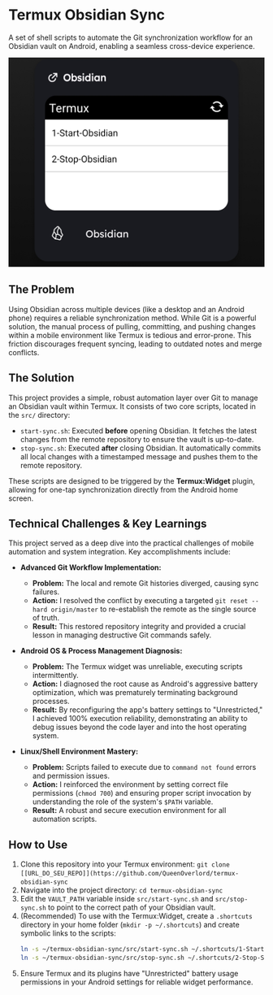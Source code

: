 # Termux Obsidian Sync

A set of shell scripts to automate the Git synchronization workflow for an Obsidian vault on Android, enabling a seamless cross-device experience.

![Termux Widget Screenshot](.github/assets/termux-widget-screenshot.jpg)

## The Problem

Using Obsidian across multiple devices (like a desktop and an Android phone) requires a reliable synchronization method. While Git is a powerful solution, the manual process of pulling, committing, and pushing changes within a mobile environment like Termux is tedious and error-prone. This friction discourages frequent syncing, leading to outdated notes and merge conflicts.

## The Solution

This project provides a simple, robust automation layer over Git to manage an Obsidian vault within Termux. It consists of two core scripts, located in the `src/` directory:

*   `start-sync.sh`: Executed **before** opening Obsidian. It fetches the latest changes from the remote repository to ensure the vault is up-to-date.
*   `stop-sync.sh`: Executed **after** closing Obsidian. It automatically commits all local changes with a timestamped message and pushes them to the remote repository.

These scripts are designed to be triggered by the **Termux:Widget** plugin, allowing for one-tap synchronization directly from the Android home screen.

## Technical Challenges & Key Learnings

This project served as a deep dive into the practical challenges of mobile automation and system integration. Key accomplishments include:

*   **Advanced Git Workflow Implementation:**
    *   **Problem:** The local and remote Git histories diverged, causing sync failures.
    *   **Action:** I resolved the conflict by executing a targeted `git reset --hard origin/master` to re-establish the remote as the single source of truth.
    *   **Result:** This restored repository integrity and provided a crucial lesson in managing destructive Git commands safely.

*   **Android OS & Process Management Diagnosis:**
    *   **Problem:** The Termux widget was unreliable, executing scripts intermittently.
    *   **Action:** I diagnosed the root cause as Android's aggressive battery optimization, which was prematurely terminating background processes.
    *   **Result:** By reconfiguring the app's battery settings to "Unrestricted," I achieved 100% execution reliability, demonstrating an ability to debug issues beyond the code layer and into the host operating system.

*   **Linux/Shell Environment Mastery:**
    *   **Problem:** Scripts failed to execute due to `command not found` errors and permission issues.
    *   **Action:** I reinforced the environment by setting correct file permissions (`chmod 700`) and ensuring proper script invocation by understanding the role of the system's `$PATH` variable.
    *   **Result:** A robust and secure execution environment for all automation scripts.

## How to Use

1.  Clone this repository into your Termux environment: `git clone [[URL_DO_SEU_REPO]](https://github.com/QueenOverlord/termux-obsidian-sync`
2.  Navigate into the project directory: `cd termux-obsidian-sync`
3.  Edit the `VAULT_PATH` variable inside `src/start-sync.sh` and `src/stop-sync.sh` to point to the correct path of your Obsidian vault.
4.  (Recommended) To use with the Termux:Widget, create a `.shortcuts` directory in your home folder (`mkdir -p ~/.shortcuts`) and create symbolic links to the scripts:
    ```bash
    ln -s ~/termux-obsidian-sync/src/start-sync.sh ~/.shortcuts/1-Start-Sync
    ln -s ~/termux-obsidian-sync/src/stop-sync.sh ~/.shortcuts/2-Stop-Sync
    ```
5.  Ensure Termux and its plugins have "Unrestricted" battery usage permissions in your Android settings for reliable widget performance.

